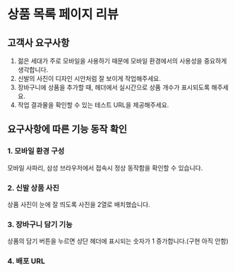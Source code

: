 # 상품 목록 페이지 리뷰

## 고객사 요구사항
1. 젊은 세대가 주로 모바일을 사용하기 때문에 모바일 환경에서의 사용성을 중요하게 생각합니다.
2. 신발의 사진이 디자인 시안처럼 잘 보이게 작업해주세요.
3. 장바구니에 상품을 추가할 때, 헤더에서 실시간으로 상품 개수가 표시되도록 해주세요.
4. 작업 결과물을 확인할 수 있는 테스트 URL을 제공해주세요.

## 요구사항에 따른 기능 동작 확인

### 1. 모바일 환경 구성
 모바일 사파리, 삼성 브라우저에서 접속시 정상 동작함을 확인할 수 있습니다.

### 2. 신발 상품 사진
 상품 사진이 눈에 잘 띄도록 사진을 2열로 배치했습니다.
### 3. 장바구니 담기 기능
상품의 담기 버튼을 누르면 상단 헤더에 표시되는 숫자가 1 증가합니다.(구현 아직 안함)

### 4. 배포 URL

